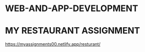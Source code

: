 # WEB-AND-APP-DEVELOPMENT
# MY RESTAURANT ASSIGNMENT
https://myassignments00.netlify.app/resturant/
